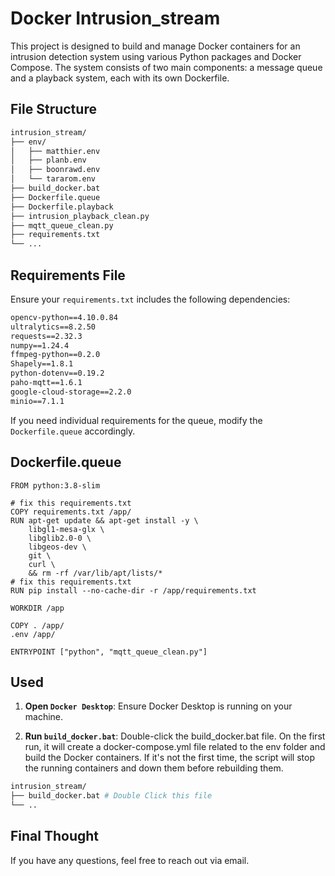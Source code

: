 # Docker Intrusion_stream

This project is designed to build and manage Docker containers for an intrusion detection system using various Python packages and Docker Compose. The system consists of two main components: a message queue and a playback system, each with its own Dockerfile.

## File Structure

```bash
intrusion_stream/
├── env/
│   ├── matthier.env
│   ├── planb.env
│   ├── boonrawd.env
│   └── tararom.env
├── build_docker.bat
├── Dockerfile.queue
├── Dockerfile.playback
├── intrusion_playback_clean.py
├── mqtt_queue_clean.py
├── requirements.txt
└── ...
```
## Requirements File
Ensure your `requirements.txt` includes the following dependencies:
```txt
opencv-python==4.10.0.84
ultralytics==8.2.50
requests==2.32.3
numpy==1.24.4
ffmpeg-python==0.2.0
Shapely==1.8.1
python-dotenv==0.19.2
paho-mqtt==1.6.1
google-cloud-storage==2.2.0
minio==7.1.1
```
If you need individual requirements for the queue, modify the `Dockerfile.queue` accordingly.
## Dockerfile.queue
```Docker
FROM python:3.8-slim

# fix this requirements.txt 
COPY requirements.txt /app/
RUN apt-get update && apt-get install -y \
    libgl1-mesa-glx \
    libglib2.0-0 \
    libgeos-dev \
    git \
    curl \
    && rm -rf /var/lib/apt/lists/*
# fix this requirements.txt 
RUN pip install --no-cache-dir -r /app/requirements.txt

WORKDIR /app

COPY . /app/
.env /app/

ENTRYPOINT ["python", "mqtt_queue_clean.py"]

```
## Used
 1. **Open `Docker Desktop`**: Ensure Docker Desktop is running on your machine.

 2. **Run `build_docker.bat`**: Double-click the build_docker.bat file. On the first run, it will create a docker-compose.yml file related to the env folder and build the Docker containers. If it's not the first time, the script will stop the running containers and down them before rebuilding them.
```bash
intrusion_stream/
├── build_docker.bat # Double Click this file
└── ..
```
## Final Thought

If you have any questions, feel free to reach out via email.
